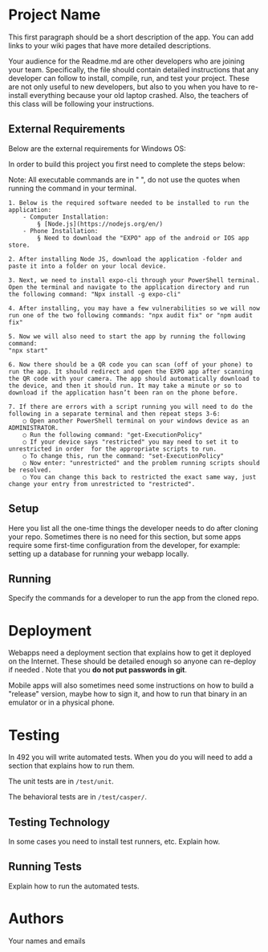 # Project Name

This first paragraph should be a short description of the app. You can add links
to your wiki pages that have more detailed descriptions.

Your audience for the Readme.md are other developers who are joining your team.
Specifically, the file should contain detailed instructions that any developer
can follow to install, compile, run, and test your project. These are not only
useful to new developers, but also to you when you have to re-install everything
because your old laptop crashed. Also, the teachers of this class will be
following your instructions.

## External Requirements

Below are the external requirements for Windows OS:

In order to build this project you first need to complete the steps below:

Note: All executable commands are in " ", do not use the quotes when running the command in your terminal.

	1. Below is the required software needed to be installed to run the application:
		- Computer Installation:
			§ [Node.js](https://nodejs.org/en/)
		- Phone Installation:
			§ Need to download the "EXPO" app of the android or IOS app store.

	2. After installing Node JS, download the application -folder and paste it into a folder on your local device.

	3. Next, we need to install expo-cli through your PowerShell terminal. Open the terminal and navigate to the application directory and run the following command: "Npx install -g expo-cli"

	4. After installing, you may have a few vulnerabilities so we will now run one of the two following commands: "npx audit fix" or "npm audit fix"
	
	5. Now we will also need to start the app by running the following command:
	"npx start"
	
	6. Now there should be a QR code you can scan (off of your phone) to run the app. It should redirect and open the EXPO app after scanning the QR code with your camera. The app should automatically download to the device, and then it should run. It may take a minute or so to download if the application hasn’t been ran on the phone before.

	7. If there are errors with a script running you will need to do the following in a separate terminal and then repeat steps 3-6:
		○ Open another PowerShell terminal on your windows device as an ADMINISTRATOR.
		○ Run the following command: "get-ExecutionPolicy"
		○ If your device says "restricted" you may need to set it to unrestricted in order  for the appropriate scripts to run.
		○ To change this, run the command: "set-ExecutionPolicy"
		○ Now enter: "unrestricted" and the problem running scripts should be resolved. 
		○ You can change this back to restricted the exact same way, just change your entry from unrestricted to "restricted".

## Setup

Here you list all the one-time things the developer needs to do after cloning
your repo. Sometimes there is no need for this section, but some apps require
some first-time configuration from the developer, for example: setting up a
database for running your webapp locally.

## Running

Specify the commands for a developer to run the app from the cloned repo.

# Deployment

Webapps need a deployment section that explains how to get it deployed on the
Internet. These should be detailed enough so anyone can re-deploy if needed
. Note that you **do not put passwords in git**.

Mobile apps will also sometimes need some instructions on how to build a
"release" version, maybe how to sign it, and how to run that binary in an
emulator or in a physical phone.

# Testing

In 492 you will write automated tests. When you do you will need to add a
section that explains how to run them.

The unit tests are in `/test/unit`.

The behavioral tests are in `/test/casper/`.

## Testing Technology

In some cases you need to install test runners, etc. Explain how.

## Running Tests

Explain how to run the automated tests.

# Authors

Your names and emails
